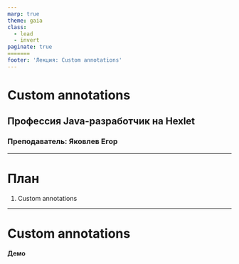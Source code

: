 ```yaml
---
marp: true
theme: gaia
class:
  - lead
  - invert
paginate: true
=======
footer: 'Лекция: Custom annotations'
---
```


# Custom annotations
## Профессия Java-разработчик на Hexlet
### Преподаватель: Яковлев Егор
<!-- _color: white -->
<!-- _color: white -->

---

# План

1. Custom annotations

---

# Custom annotations

**Демо**
